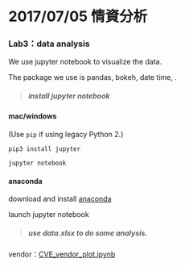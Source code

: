 # 2017/07/05 情資分析

### Lab3：data analysis

We use jupyter notebook to visualize the data.

The package we use is pandas, bokeh, date time, .



> ##### install jupyter notebook

#### mac/windows

(Use `pip` if using legacy Python 2.)

```
pip3 install jupyter
```

```
jupyter notebook  
```

#### anaconda

download and install  [anaconda](https://www.continuum.io/downloads)

launch jupyter notebook



> ##### use data.xlsx to do some analysis.

vendor：[CVE_vendor_plot.ipynb](https://github.com/YuPing0612/social-media-analysis/blob/master/notebooks/CVE_vendor_plot.ipynb)

